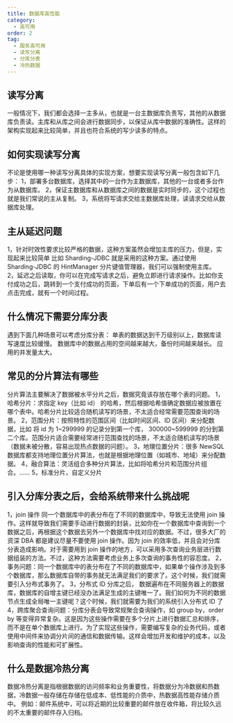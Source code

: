 ```yaml
---
title: 数据库高性能
category:
  - 高可用
order: 2
tag:
  - 服务高可用
  - 读写分离
  - 分库分表
  - 冷热数据
---
```


## 读写分离
一般情况下，我们都会选择一主多从，也就是一台主数据库负责写，其他的从数据库负责读。主库和从库之间会进行数据同步，以保证从库中数据的准确性。这样的架构实现起来比较简单，并且也符合系统的写少读多的特点。
## 如何实现读写分离
不论是使用哪一种读写分离具体的实现方案，想要实现读写分离一般包含如下几步：
1，部署多台数据库，选择其中的一台作为主数据库，其他的一台或者多台作为从数据库。
2，保证主数据库和从数据库之间的数据是实时同步的，这个过程也就是我们常说的主从复制。
3，系统将写请求交给主数据库处理，读请求交给从数据库处理。
## 主从延迟问题
1，针对时效性要求比较严格的数据，这种方案虽然会增加主库的压力，但是，实现起来比较简单
比如 Sharding-JDBC 就是采用的这种方案。通过使用 Sharding-JDBC 的 HintManager 分片键值管理器，我们可以强制使用主库。
2，延迟之后读取，你可以在完成写请求之后，避免立即进行请求操作。比如你支付成功之后，跳转到一个支付成功的页面，下单后有一个下单成功的页面，用户去点击完成，就有一个时间过程。

## 什么情况下需要分库分表
遇到下面几种场景可以考虑分库分表：
单表的数据达到千万级别以上，数据库读写速度比较缓慢。
数据库中的数据占用的空间越来越大，备份时间越来越长。
应用的并发量太大。
## 常见的分片算法有哪些
分片算法主要解决了数据被水平分片之后，数据究竟该存放在哪个表的问题。
1，哈希分片：求指定 key（比如 id） 的哈希，然后根据哈希值确定数据应被放置在哪个表中。哈希分片比较适合随机读写的场景，不太适合经常需要范围查询的场景。
2，范围分片：按照特性的范围区间（比如时间区间、ID 区间）来分配数据，比如 将 id 为 1~299999 的记录分到第一个库， 300000~599999 的分到第二个库。范围分片适合需要经常进行范围查找的场景，不太适合随机读写的场景（数据未被分散，容易出现热点数据的问题）。
3，地理位置分片：很多 NewSQL 数据库都支持地理位置分片算法，也就是根据地理位置（如城市、地域）来分配数据。
4，融合算法：灵活组合多种分片算法，比如将哈希分片和范围分片组合。……
5，标准分片，自定义分片
## 引入分库分表之后，会给系统带来什么挑战呢
1，join 操作
同一个数据库中的表分布在了不同的数据库中，导致无法使用 join 操作。这样就导致我们需要手动进行数据的封装，比如你在一个数据库中查询到一个数据之后，再根据这个数据去另外一个数据库中找对应的数据。不过，很多大厂的资深 DBA 都是建议尽量不要使用 join 操作。因为 join 的效率低，并且会对分库分表造成影响。对于需要用到 join 操作的地方，可以采用多次查询业务层进行数据组装的方法。不过，这种方法需要考虑业务上多次查询的事务性的容忍度。
2，事务问题：同一个数据库中的表分布在了不同的数据库中，如果单个操作涉及到多个数据库，那么数据库自带的事务就无法满足我们的要求了。这个时候，我们就需要引入分布式事务了。
3，分布式 ID
分库之后， 数据遍布在不同服务器上的数据库，数据库的自增主键已经没办法满足生成的主键唯一了。我们如何为不同的数据节点生成全局唯一主键呢？这个时候，我们就需要为我们的系统引入分布式 ID 了
4，跨库聚合查询问题：分库分表会导致常规聚合查询操作，如 group by，order by 等变得异常复杂。这是因为这些操作需要在多个分片上进行数据汇总和排序，而不是在单个数据库上进行。为了实现这些操作，需要编写复杂的业务代码，或者使用中间件来协调分片间的通信和数据传输。这样会增加开发和维护的成本，以及影响查询的性能和可扩展性。
## 什么是数据冷热分离
数据冷热分离是指根据数据的访问频率和业务重要性，将数据分为冷数据和热数据，冷数据一般存储在存储在低成本、低性能的介质中，热数据高性能存储介质中。
例如：邮件系统中，可以将近期的比较重要的邮件放在收件箱，将比较久远的不太重要的邮件存入归档。


